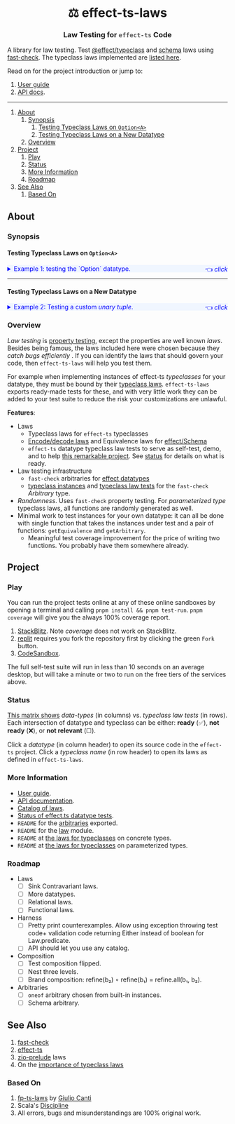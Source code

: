 <h1 align='center' style='border: 0px !important'>⚖ effect-ts-laws</h1>

<h3 align='center' style='border: 0px !important'>
  Law Testing for
  <code style='color:#555'>effect-ts</code>
  Code
</h3>

A library for law testing. Test
[@effect/typeclass](https://www.npmjs.com/package/@effect/typeclass) and
[schema](https://www.npmjs.com/package/@effect/schema) laws using
[fast-check](https://github.com/dubzzz/fast-check). The typeclass laws implemented are
[listed here](https://middle-ages.github.io/effect-ts-laws-docs/catalog-of-laws.html).

Read on for the project introduction or jump to:

1. [User guide](docs/user-guide.md)
2. [API docs](https://middle-ages.github.io/effect-ts-laws-docs/).

---

1. [About](#about)
   1. [Synopsis](#synopsis)
      1. [Testing Typeclass Laws on `Option<A>`](#testing-typeclass-laws-on-optiona)
      2. [Testing Typeclass Laws on a New Datatype](#testing-typeclass-laws-on-a-new-datatype)
   2. [Overview](#overview)
2. [Project](#project)
   1. [Play](#play)
   2. [Status](#status)
   3. [More Information](#more-information)
   4. [Roadmap](#roadmap)
3. [See Also](#see-also)
   1. [Based On](#based-on)

## About

### Synopsis

#### Testing Typeclass Laws on `Option<A>`

<details>
<summary style='background:#f0f6ff;color:blue;cursor:pointer'>
Example 1: testing the `Option` datatype.
<span style='float: right'>👈 <i>click</i></span></summary>
<br/>

[testTypeClassLaws](https://middle-ages.github.io/effect-ts-laws-docs/functions/vitest.testTypeclassLaws.html)
will find the correct typeclass laws and test them. To define the tests required
for the `Option` datatype, for example, we need to:

1. Provide a function to build an `Equivalence<Option<A>>` from an
   `Equivalence<A>`.
    * Thankfully, `effect-ts` has such a function in the `Option`
      module called
      [getEquivalence](https://github.com/Effect-TS/effect/blob/main/packages/effect/src/Option.ts#L1059).
2. Provide the same for _arbitraries_.
    * `effect-ts-laws` exports an [option](src/arbitrary/README.md)
      function. It takes an `Arbitrary<A>` and return an `Arbitrary<Option<A>>`.
3. List all instances for the datatype by their typeclass name.
   * Note in the code below some instances, for example `Order`, are built from
     the instance of the underlying type. The `effect-ts-laws` export
     [monoOrder](https://middle-ages.github.io/effect-ts-laws-docs/functions/laws.monoOrder.html)
     provides this for the `Order` typeclass.

The `Option` typeclass law test:

```ts
import {
  Alternative,
  Applicative,
  Foldable,
  getOptionalMonoid,
  Monad,
  Traversable
} from '@effect/typeclass/data/Option'
import {Option as OP} from 'effect'
import {monoEquivalence, monoOrder, monoSemigroup, option} from 'effect-ts-laws'
import {testTypeclassLaws} from 'effect-ts-laws/vitest'
import {OptionTypeLambda} from 'effect/Option'

describe('@effect/typeclass/data/Option', () => {
  testTypeclassLaws<OptionTypeLambda>({
    getEquivalence: OP.getEquivalence,
    getArbitrary: option,
  })({
    Alternative,
    Applicative,
    Equivalence: OP.getEquivalence(monoEquivalence),
    Foldable,
    Monad,
    Monoid: getOptionalMonoid(monoSemigroup),
    Order: OP.getOrder(monoOrder),
    Traversable,
  })
})
```

What do we get in return to our investment in the three steps above and in
the added maintenance costs of this tiny, easy to maintain test?

Good coverage for a freight train full of fault models. _Vitest reporter_ showing
test results for the _seventy one_ typeclass laws relevant to the effect-ts `Option`
datatype as defined in the test above:

<a href="./docs/resources/screenshots/synopsis-option.png"><img src='./docs/resources/screenshots/synopsis-option.png' alt='synopsis output' width=600></a>
</details>

---

#### Testing Typeclass Laws on a New Datatype

<details>
<summary style='background:#f0f6ff;color:blue;cursor:pointer'>
Example 2: Testing a custom <i>unary tuple</i>.
<span style='float: right'>👈 <i>click</i></span></summary>
<br/>

You wrote a new datatype: `MyTuple`, and an instance of the effect-ts
`Covariant` typeclass. Lets test it for free:

```ts
import {Covariant as CO} from '@effect/typeclass'
import {Array as AR} from 'effect'
import {dual} from 'effect/Function'
import {TypeLambda} from 'effect/HKT'
import fc from 'fast-check'
import {testTypeclassLaws} from 'effect-ts-laws/vitest'

describe('MyTuple', () => {
  type MyTuple<A> = [A]

  interface MyTupleTypeLambda extends TypeLambda {
    readonly type: MyTuple<this['Target']>
  }

  const map: CO.Covariant<MyTupleTypeLambda>['map'] = dual(
    2,
    <A, B>([a]: MyTuple<A>, ab: (a: A) => B): MyTuple<B> => [ab(a)],
  )
  const Covariant: CO.Covariant<MyTupleTypeLambda> = {
    imap: CO.imap<MyTupleTypeLambda>(map),
    map,
  }

  testTypeclassLaws<MyTupleTypeLambda>({
    getEquivalence: AR.getEquivalence,
    getArbitrary: fc.tuple,
  })({Covariant})
})
```

`fast-check` will try to find a counterexample that breaks the laws. Because
it is quite impossible to find one in this case you should see:

<a href="./docs/resources/screenshots/synopsis-tuple.png"><img src='./docs/resources/screenshots/synopsis-tuple.png' alt='synopsis output' width=400></a>

Above you see that _eight_ typeclass laws that were tested:

1. **Covariant** <u>identity</u> and <u>composition</u> laws. `count = 2`
    1. Because **Covariant** _extends_ **Invariant**, the  typeclass
       laws of <u>identity</u> and <u>composition</u> of this typeclass are tested.
      `count = 2 + 2`
        1. effect-ts lets you _compose_ a pair of **Invariants** into a new
           **Invariant**.  There are fault models that will only be covered if we
           test such composed instances. To cover these fault models, the
           instance under test is composed with the `Option` Invariant instance
           and run through the <u>identity</u> and <u>composition</u> laws.
           `count = 2 + 2 + 2`
    2. effect-ts lets you compose **Covariants** as well. The instance under
       test is composed with the `Option` Covariant instance and run through
       the <u>identity</u> and <u>composition</u> laws. `count = 2 + 2 + 2 + 2`

</details>

### Overview

_Law testing_ is [property
testing](https://zio.dev/reference/test/property-testing), except the properties
are well known _laws_. Besides being famous, the laws included here were chosen
because they _catch bugs efficiently_ . If you can identify the laws that should
govern your code, then `effect-ts-laws` will help you test them.

For example when implementing instances of effect-ts _typeclasses_ for your
datatype, they must be bound by their
[typeclass laws](https://middle-ages.github.io/effect-ts-laws-docs/catalog-of-laws.html).
`effect-ts-laws` exports ready-made tests for these, and with very little work
they can be added to your test suite to reduce the risk your customizations are
unlawful.

**Features**:

* Laws
  * Typeclass laws for `effect-ts` typeclasses
  * [Encode/decode laws](http://middle-ages.github.io/effect-ts-laws-docs/functions/laws.schemaLaws.html) and Equivalence laws for
    [effect/Schema](https://effect-ts.github.io/effect/effect/Schema.ts.html)
  * `effect-ts` datatype typeclass law tests to serve as self-test, demo, and
    to help [this remarkable project](https://effect.website). See
    [status](#status) for details on what is ready.
* Law testing infrastructure
  * `fast-check` arbitraries for
    [effect datatypes](./src/arbitrary/README.md)
  * [typeclass instances](https://github.com/middle-ages/effect-ts-laws/blob/main/src/arbitrary/instances.ts) and
    [typeclass law tests](https://github.com/middle-ages/effect-ts-laws/blob/main/tests/fast-check.spec.ts)
    for the `fast-check` _Arbitrary_ type.
* _Randomness_. Uses `fast-check` property testing. For
  _parameterized type_ typeclass laws, all functions are randomly generated as
  well.
* Minimal work to test instances for your own datatype: it can all be
  done with single function that takes the instances under test and
  a pair of functions: `getEquivalence` and `getArbitrary`.
  * Meaningful test coverage improvement for the price of writing two functions.
    You probably have them somewhere already.

## Project

### Play

You can run the project tests online at any of these online sandboxes by opening
a terminal and calling `pnpm install && pnpm test-run`. `pnpm coverage` will give
you the always 100% coverage report.

1. [StackBlitz](https://stackblitz.com/~/github.com/middle-ages/effect-ts-laws).
   Note _coverage_ does not work on StackBlitz.
2. [replit](https://replit.com/@middle-ages/effect-ts-laws) requires you fork
   the repository first by clicking the green `Fork` button.
3. [CodeSandbox](https://codesandbox.io/p/github/middle-ages/effect-ts-laws/main?import=true).

The full self-test suite will run in less than 10 seconds on an average desktop,
but will take a minute or two to run on the free tiers of the services above.

### Status

[This matrix shows](docs/status.html)
_data-types_ (in columns) vs. _typeclass law tests_ (in rows). Each intersection
of datatype and typeclass can be either: **ready** (✅), **not ready** (❌), or
**not relevant** (☐).

Click a _datatype_ (in column header) to open its source code in the `effect-ts`
project. Click a _typeclass name_ (in row header) to open its laws as defined in
`effect-ts-laws`.

### More Information

* [User guide](docs/user-guide.md).
* [API documentation](https://middle-ages.github.io/effect-ts-laws-docs/).
* [Catalog of laws](https://middle-ages.github.io/effect-ts-laws-docs/catalog-of-laws.html).
* [Status of effect.ts datatype tests](https://middle-ages.github.io/effect-ts-laws-docs/status.html).
* `README` for the [arbitraries](src/arbitrary/README.md) exported.
* `README` for the [law](src/law/README.md) module.
* `README` at [the laws for typeclasses](src/laws/typeclass/concrete/README.md) on concrete types.
* `README` at [the laws for typeclasses](src/laws/typeclass/parameterized/README.md) on parameterized types.

### Roadmap

* Laws
  * [ ] Sink Contravariant laws.
  * [ ] More datatypes.
  * [ ] Relational laws.
  * [ ] Functional laws.
* Harness
  * [ ] Pretty print counterexamples. Allow using exception throwing test code+
        validation code returning Either instead of boolean for Law.predicate.
  * [ ] API should let you use any catalog.
* Composition
  * [ ] Test composition flipped.
  * [ ] Nest three levels.
  * [ ] Brand composition: refine(b₂) ∘ refine(b₁) = refine.all(b₁, b₂).
* Arbitraries
  * [ ] `oneof` arbitrary chosen from built-in instances.
  * [ ] Schema arbitrary.

## See Also

1. [fast-check](https://github.com/dubzzz/fast-check)
2. [effect-ts](https://github.com/Effect-ts/effect)
3. [zio-prelude](https://github.com/zio/zio-prelude/tree/series/2.x/laws/shared/src/main/scala/zio/prelude/laws) laws
4. On the [importance of typeclass laws](https://degoes.net/articles/principled-typeclasses#laws)

### Based On

1. [fp-ts-laws](https://gcanti.github.io/fp-ts-laws) by
   [Giulio Canti](https://github.com/gcanti)
2. Scala's [Discipline](https://typelevel.org/cats/typeclasses/lawtesting.html)
3. All errors, bugs and misunderstandings are 100% original work.

